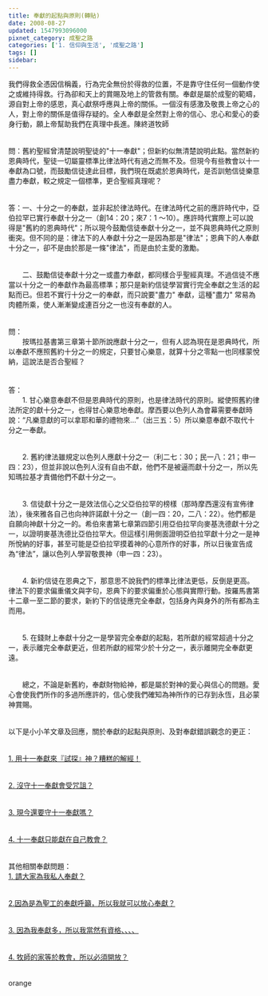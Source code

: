 ```yaml
---
title: 奉獻的起點與原則(轉貼)
date: 2008-08-27
updated: 1547993096000
pixnet_category: 成聖之路
categories: ['1. 信仰與生活', '成聖之路']
tags: []
sidebar: 
---
```


<p>我們得救全憑因信稱義，行為完全無份於得救的位置，不是靠守住任何一個動作使之或維持得救。行為卻和天上的賞賜及地上的管救有關。奉獻是屬於成聖的範疇，源自對上帝的感恩，真心獻祭呼應與上帝的關係。一個沒有感激及敬畏上帝之心的人，對上帝的關係是值得存疑的。全人奉獻是全然對上帝的信心、忠心和愛心的委身行動，願上帝幫助我們在真理中長進。<!--more-->陳終道牧師<br/><br/><br/>問：舊約聖經曾清楚說明聖徒的"十一奉獻"；但新約似無清楚說明此點。當然新約恩典時代，聖徒一切屬靈標準比律法時代有過之而無不及。但現今有些教會以十一奉獻為口號，而鼓勵信徒達此目標，我們現在既處於恩典時代，是否訓勉信徒樂意盡力奉獻，較之規定一個標準，更合聖經真理呢？ <br/><br/><br/>答：一、十分之一的奉獻，並非起於律法時代。在律法時代之前的應許時代中，亞伯拉罕已實行奉獻十分之一（創14：20；來7：1 ～10）。應許時代實際上可以說得是"舊約的恩典時代"；所以現今鼓勵信徒奉獻十分之一，並不與恩典時代之原則衝突。但不同的是：律法下的人奉獻十分之一是因為那是"律法"；恩典下的人奉獻十分之一，卻不是由於那是一條"律法"，而是由於主愛的激勵。 <br/><br/><br/>　　二、鼓勵信徒奉獻十分之一或盡力奉獻，都同樣合乎聖經真理。不過信徒不應當以十分之一的奉獻作為最高標準；那只是新約信徒學習實行完全奉獻之生活的起點而已。但若不實行十分之一的奉獻，而只說要"盡力" 奉獻，這種"盡力" 常易為肉體所乘，使人漸漸變成連百分之一也沒有奉獻的人。<br/><br/><br/>問： <br/>　　按瑪拉基書第三章第十節所說應獻十分之一，但有人認為現在是恩典時代，所以奉獻不應照舊約十分之一的規定，只要甘心樂意，就算十分之零點一也同樣蒙悅納，這說法是否合聖經？ <br/>　　<br/><br/>答： <br/>　　1. 甘心樂意奉獻不但是恩典時代的原則，也是律法時代的原則。縱使照舊約律法所定的獻十分之一，也得甘心樂意地奉獻。摩西要以色列人為會幕需要奉獻時說：“凡樂意獻的可以拿耶和華的禮物來…”（出三五：5）所以樂意奉獻不取代十分之一奉獻。 <br/><br/><br/>　　2. 舊約律法雖規定以色列人應獻十分之一（利二七：30；民一八：21；申一四：23），但並非說以色列人沒有自由不獻，他們不是被逼而獻十分之一，所以先知瑪拉基才責備他們不獻十分之一。　 <br/><br/><br/>　　3. 信徒獻十分之一是效法信心之父亞伯拉罕的榜樣（那時摩西還沒有宣佈律法），後來雅各自己也向神許諾獻十分之一（創一四：20，二八：22）。他們都是自願向神獻十分之一的。希伯來書第七章第四節引用亞伯拉罕向麥基洗德獻十分之一，以證明麥基洗德比亞伯拉罕大。但這樣引用側面證明亞伯拉罕獻十分之一是神所悅納的好事，甚至可能是亞伯拉罕摸着神的心意所作的好事，所以日後宣告成為“律法”，讓以色列人學習敬畏神（申一四：23）。 <br/><br/><br/>　　4. 新約信徒在恩典之下，那意思不說我們的標準比律法更低，反倒是更高。律法下的要求偏重儀文與字句，恩典下的要求偏重於心態與實際行動。按羅馬書第十二章一至二節的要求，新約下的信徒應完全奉獻，包括身內與身外的所有都為主而用。 <br/><br/><br/>　　5. 在錢財上奉獻十分之一是學習完全奉獻的起點，若所獻的經常超過十分之一，表示離完全奉獻更近，但若所獻的經常少於十分之一，表示離開完全奉獻更遠。 <br/><br/><br/>　　總之，不論是新舊約，奉獻財物給神，都是屬於對神的愛心與信心的問題。愛心會使我們所作的多過所應許的，信心使我們確知為神所作的已存到永恆，且必蒙神賞賜。<br/><br/><br/>以下是小小羊文章及回應，關於奉獻的起點與原則、及對奉獻錯誤觀念的更正：<br/><br/><br/><a href="/posts/269192044">1. 用十一奉獻來『試探』神？糟糕的解經！</a><br/><br/><br/><a href="/posts/269192644">2. 沒守十一奉獻會受咒詛？</a><br/><br/><br/><a href="/posts/269192652">3. 現今還要守十一奉獻嗎？</a><br/><br/><br/><a href="/posts/269192668">4. 十一奉獻只能獻在自己教會？</a><br/><br/><br/>其他相關奉獻問題：<br/><a href="/posts/269193020">1. 請大家為我私人奉獻？</a><br/><br/><br/><a href="/posts/269193068">2.因為是為聖工的奉獻呼籲，所以我就可以放心奉獻？ </a><br/><br/><br/><a href="/posts/269193072">3. 因為我奉獻多，所以我當然有資格、、、、 </a><br/><br/><br/><a href="/posts/269193076">4. 牧師的家等於教會，所以必須開放？ </a><br/><br/><br/>orange
</p>